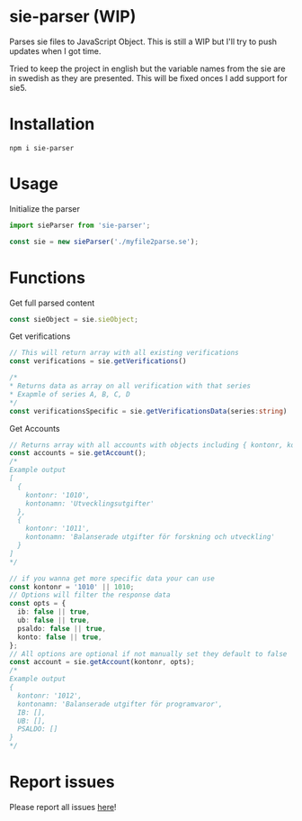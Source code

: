 # sie-parser (WIP)

Parses sie files to JavaScript Object. This is still a WIP but I'll try to push updates when I got time.

Tried to keep the project in english but the variable names from the sie are in swedish as they are presented. This will be fixed onces I add support for sie5.

# Installation

`npm i sie-parser`

# Usage

Initialize the parser

```ts
import sieParser from 'sie-parser';

const sie = new sieParser('./myfile2parse.se');
```

# Functions

Get full parsed content

```ts
const sieObject = sie.sieObject;
```

Get verifications

```ts
// This will return array with all existing verifications
const verifications = sie.getVerifications()

/*
* Returns data as array on all verification with that series
* Exapmle of series A, B, C, D
*/
const verificationsSpecific = sie.getVerificationsData(series:string)
```

Get Accounts

```ts
// Returns array with all accounts with objects including { kontonr, kontonamn }
const accounts = sie.getAccount();
/*
Example output
[  
  {
    kontonr: '1010',
    kontonamn: 'Utvecklingsutgifter'
  },
  {
    kontonr: '1011',
    kontonamn: 'Balanserade utgifter för forskning och utveckling'
  }
]
*/

// if you wanna get more specific data your can use
const kontonr = '1010' || 1010;
// Options will filter the response data
const opts = {
  ib: false || true,
  ub: false || true,
  psaldo: false || true,
  konto: false || true,
};
// All options are optional if not manually set they default to false
const account = sie.getAccount(kontonr, opts);
/*
Example output
{
  kontonr: '1012',
  kontonamn: 'Balanserade utgifter för programvaror',
  IB: [],
  UB: [],
  PSALDO: []
}
*/
```

# Report issues

Please report all issues [here](https://github.com/techmdw/sie-parser/issues)!
